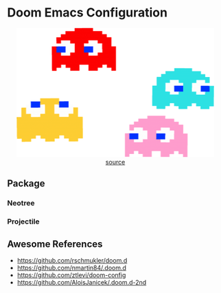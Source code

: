 # Doom Emacs Configuration

<p align="center">
    <img width="460" height="300" src="pacman.png" />
    <br>
    <a href="https://flyclipart.com/pacman-ghost-png-pacman-ghost-png-112952">source</a>
</p>

## Package

### Neotree

### Projectile

## Awesome References

+ https://github.com/rschmukler/doom.d
+ https://github.com/nmartin84/.doom.d
+ https://github.com/ztlevi/doom-config
+ https://github.com/AloisJanicek/.doom.d-2nd
